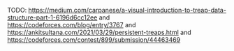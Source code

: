 TODO: https://medium.com/carpanese/a-visual-introduction-to-treap-data-structure-part-1-6196d6cc12ee and https://codeforces.com/blog/entry/3767 and https://ankitsultana.com/2021/03/29/persistent-treaps.html and https://codeforces.com/contest/899/submission/44463469
